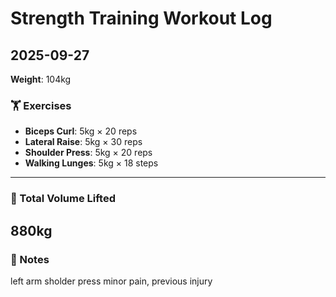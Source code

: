 # Strength Training Workout Log

## 2025-09-27

**Weight**: 104kg

### 🏋️ Exercises

- **Biceps Curl**: 5kg × 20 reps
- **Lateral Raise**: 5kg × 30 reps
- **Shoulder Press**: 5kg × 20 reps
- **Walking Lunges**: 5kg × 18 steps

---

### 🔢 Total Volume Lifted

## **880kg**

### 🧠 Notes

left arm sholder press minor pain, previous injury
